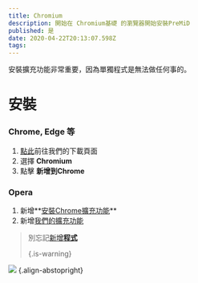 ```yaml
---
title: Chromium
description: 開始在 Chromium基礎 的瀏覽器開始安裝PreMiD
published: 是
date: 2020-04-22T20:13:07.598Z
tags:
---
```


安裝擴充功能非常重要，因為單獨程式是無法做任何事的。

# 安裝
### Chrome, Edge 等
1. [點此](https://premid.app/downloads)前往我們的下載頁面
2. 選擇 **Chromium**
3. 點擊 **新增到Chrome**

### Opera
1. 新增**[安裝Chrome擴充功能](https://addons.opera.com/en/extensions/details/install-chrome-extensions/)**
2. 新增[我們的擴充功能](https://premid.app/downloads)

> 別忘記[新增**程式**](/install) 
> 
> {.is-warning}

![](https://img.icons8.com/color/2x/chrome.png) {.align-abstopright}